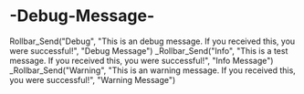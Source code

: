 # -Debug-Message-
Rollbar_Send("Debug", "This is an debug message. If you received this, you were successful!", "Debug Message") _Rollbar_Send("Info", "This is a test message. If you received this, you were successful!", "Info Message") _Rollbar_Send("Warning", "This is an warning message. If you received this, you were successful!", "Warning Message")
